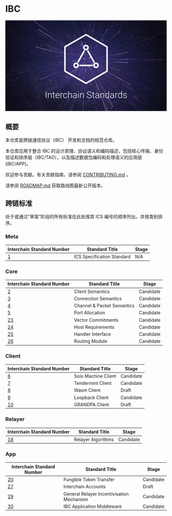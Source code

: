 # IBC

![banner](./assets/interchain-standards-image.jpg)

## 概要

本仓库是跨链通信协议（IBC） 开发和文档的规范仓库。

本仓库应用于整合 IBC 的设计原理、协议语义和编码描述，包括核心传输、身份验证和排序层（IBC/TAO），以及描述数据包编码和处理语义的应用层 (IBC/APP)。

欢迎参与贡献。有关贡献指南，请参阅 [CONTRIBUTING.md](meta/CONTRIBUTING.md) 。

请参阅 [ROADMAP.md](meta/ROADMAP.md) 获取路线图最新公开版本。

## 跨链标准

处于或通过“草案”阶段的所有标准在此处按其 ICS 编号的顺序列出，并按类别排序。

### Meta

Interchain Standard Number | Standard Title | Stage
--- | --- | ---
[1](spec/ics-001-ics-standard/README.md) | ICS Specification Standard | N/A

### Core

Interchain Standard Number | Standard Title | Stage
--- | --- | ---
[2](./spec/core/ics-002-client-semantics/README.md) | Client Semantics | Candidate
[3](./spec/core/ics-003-connection-semantics/README.md) | Connection Semantics | Candidate
[4](./spec/core/ics-004-channel-and-packet-semantics/README.md) | Channel &amp; Packet Semantics | Candidate
[5](./spec/core/ics-005-port-allocation/README.md) | Port Allocation | Candidate
[23](./spec/core/ics-023-vector-commitments/README.md) | Vector Commitments | Candidate
[24](./spec/core/ics-024-host-requirements/README.md) | Host Requirements | Candidate
[25](./spec/core/ics-025-handler-interface/README.md) | Handler Interface | Candidate
[26](./spec/core/ics-026-routing-module/README.md) | Routing Module | Candidate

### Client

Interchain Standard Number | Standard Title | Stage
--- | --- | ---
[6](./spec/client/ics-006-solo-machine-client/README.md) | Solo Machine Client | Candidate
[7](./spec/client/ics-007-tendermint-client/README.md) | Tendermint Client | Candidate
[8](./spec/client/ics-008-wasm-client/README.md) | Wasm Client | Draft
[9](./spec/client/ics-009-loopback-client/README.md) | Loopback Client | Candidate
[10](./spec/client/ics-010-grandpa-client/README.md) | GRANDPA Client | Draft

### Relayer

Interchain Standard Number | Standard Title | Stage
--- | --- | ---
[18](./spec/relayer/ics-018-relayer-algorithms/README.md) | Relayer Algorithms | Candidate

### App

Interchain Standard Number | Standard Title | Stage
--- | --- | ---
[20](./spec/app/ics-020-fungible-token-transfer/README.md) | Fungible Token Transfer | Candidate
[27](./spec/app/ics-027-interchain-accounts/README.md) | Interchain Accounts | Draft
[29](./spec/app/ics-029-fee-payment) | General Relayer Incentivisation Mechanism | Candidate
[30](./spec/app/ics-030-middleware) | IBC Application Middleware | Candidate
